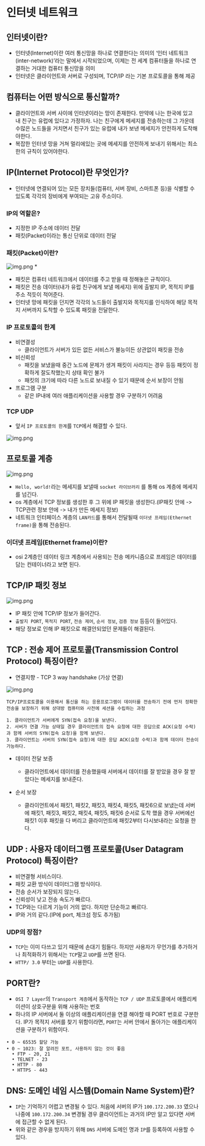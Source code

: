 # 인터넷 네트워크

## 인터넷이란?
* 인터넷(Internet)이란 여러 통신망을 하나로 연결한다는 의미의 ‘인터 네트워크(inter-network)’라는 말에서 시작되었으며, 
이제는 전 세계 컴퓨터들을 하나로 연결하는 거대한 컴퓨터 통신망을 의미
* 인터넷은 클라이언트와 서버로 구성되며, TCP/IP 라는 기본 프로토콜을 통해 제공

## 컴퓨터는 어떤 방식으로 통신할까?
* 클라이언트와 서버 사이에 인터넷이라는 망이 존재한다. 만약에 나는 한국에 있고 내 친구는 유럽에 있다고 가정하자.
나는 친구에게 메세지를 전송하는데 그 가운데 수많은 노드들을 거치면서 친구가 있는 유럽에 내가 보낸 메세지가 안전하게 도착해야한다.
* 복잡한 인터넷 망을 거쳐 멀리에있는 곳에 메세지를 안전하게 보내기 위해서는 최소한의 규칙이 있어야한다.

## IP(Internet Protocol)란 무엇인가?
* 인터넷에 연결되어 있는 모든 장치들(컴퓨터, 서버 장비, 스마트폰 등)을
식별할 수 있도록 각각의 장비에게 부여되는 고유 주소이다.

### IP의 역할은?
* 지정한 IP 주소에 데이터 전달
* 패킷(Packet)이라는 통신 단위로 데이터 전달

### 패킷(Packet)이란?
![img.png](../image/img.png)
* 
* 패킷은 컴퓨터 네트워크에서 데이터를 주고 받을 때 정해놓은 규칙이다.
* 패킷은 전송 데이터(내가 유럽 친구에게 보낼 메세지) 위에 출발지 IP, 목적지 IP를 주소 적듯이 적어준다.
* 인터넷 망에 패킷을 던지면 각각의 노드들이 출발지와 목적지를 인식하여 해당 목적지 서버까지 도착할 수 있도록 패킷을 전달한다.

### IP 프로토콜의 한계
* 비연결성 
  * 클라이언트가 서버가 있든 없든 서비스가 불능이든 상관없이 패킷을 전송
* 비신뢰성
  * 패킷을 보냈을때 중간 노드에 문제가 생겨 패킷이 사라지는 경우 등등 패킷이 정확하게 잘도착했는지 상태 확인 불가
  * 패킷의 크기에 따라 다른 노드로 보내질 수 있기 때문에 순서 보장이 안됨
* 프로그램 구분
  * 같은 IP내에 여러 애플리케이션을 사용할 경우 구분하기 어려움

### TCP UDP
* 앞서 ```IP 프로토콜의 한계```를 ```TCP```에서 해결할 수 있다.

![img.png](../image/img-1.png)

## 프로토콜 계층
![img.png](../image/img-3.png)

* ```Hello, world!```라는 메세지를 보낼때 ```socket 라이브러리``` 를 통해 os 계층에 메세지를 넘긴다.
* os 계층에서 TCP 정보를 생성한 후 그 위에 IP 패킷을 생성한다.(IP패킷 안에 -> TCP관련 정보 안에 -> 내가 만든 메세지 정보)
* 네트워크 인터페이스 계층의 ```LAN카드```를 통해서 전달될때 ```이더넷 프레임(Ethernet frame)```을 통해 전송된다.

### 이더넷 프레임(Ethernet frame)이란?
* osi 2계층인 데이터 링크 계층에서 사용되는 전송 메카니즘으로 프레임은 데이터를 담는 컨테이너라고 보면 된다.

## TCP/IP 패킷 정보
![img.png](../image/img-4.png)

* IP 패킷 안에 TCP/IP 정보가 들어간다.
* ```출발지 PORT```, ```목적지 PORT```, ```전송 제어```, ```순서 정보```, ```검증 정보``` 등등이 들어있다.
* 해당 정보로 인해 IP 패킷으로 해결안되었던 문제들이 해결된다.

## TCP : 전송 제어 프로토콜(Transmission Control Protocol) 특징이란?
* 연결지향 - TCP 3 way handshake (가상 연결)

![img.png](../image/tcp3wayhandshake.png)
```
TCP/IP프로토콜을 이용해서 통신을 하는 응용프로그램이 데이터를 전송하기 전에 먼저 정확한 전송을 보장하기 위해 상대방 컴퓨터와 사전에 세션을 수립하는 과정

1. 클라이언트가 서버에게 SYN(접속 요청)을 보낸다.
2. 서버가 연결 가능 상태일 경우 클라이언트의 접속 요청에 대한 응답으로 ACK(요청 수락)과 함께 서버의 SYN(접속 요청)을 함께 보낸다.
3. 클라이언트는 서버의 SYN(접속 요청)에 대한 응답 ACK(요청 수락)과 함께 데이터 전송이 가능하다.
```


* 데이터 전달 보증
  * 클라이언트에서 데이터를 전송했을때 서버에서 데이터를 잘 받았을 경우 잘 받았다는 메세지를 보내준다.

* 순서 보장
  * 클라이언트에서 패킷1, 패킷2, 패킷3, 패킷4, 패킷5, 패킷6으로 보냈는데 서버에 패킷1, 패킷3, 패킷2, 패킷4, 패킷5, 패킷6 순서로 도착
    했을 경우 서버에선 패킷1 이후 패킷을 다 버리고 클라이언트에 패킷2부터 다시보내라는 요청을 한다.

## UDP : 사용자 데이터그램 프로토콜(User Datagram Protocol) 특징이란?
* 비연결형 서비스이다.
* 패킷 교환 방식이 데이터그램 방식이다.
* 전송 순서가 보장되지 않는다.
* 신뢰성이 낮고 전송 속도가 빠르다.
* TCP와는 다르게 기능이 거의 없다. 하지만 단순하고 빠르다.
* IP와 거의 같다.(IP에 port, 체크섬 정도 추가됨)

### UDP의 장점?
* ```TCP```는 이미 다쓰고 있기 때문에 손대기 힘들다. 하지만 사용자가 무언가를 추가하거나 최적화하기 위해서는 ```TCP```말고 ```UDP```를 쓰면 된다.
* ```HTTP/ 3.0``` 부터는 ```UDP```를 사용한다.

## PORT란?
* ```OSI 7 Layer```의 ```Transport 계층```에서 동작하는 ```TCP / UDP``` 프로토콜에서 애플리케이션이 상호구분을 위해 사용하는 번호
* 하나의 IP 서버에서 둘 이상의 애플리케이션을 연결 해야할 때 PORT 번호로 구분한다.
IP가 목적지 서버를 찾기 위함이라면, ```PORT```는 서버 안에서 돌아가는 애플리케이션을 구분하기 위함이다.

```
• 0 ~ 65535 할당 가능
• 0 ~ 1023: 잘 알려진 포트, 사용하지 않는 것이 좋음
  • FTP - 20, 21
  • TELNET - 23
  • HTTP - 80
  • HTTPS - 443
```

## DNS: 도메인 네임 시스템(Domain Name System)란?
* ```IP```는 기억하기 어렵고 변경될 수 있다. 처음에 서버의 IP가 ```100.172.200.33``` 였으나 나중에 ```100.172.200.34```
  변경될 경우 클라이언트는 과거의 IP만 알고 있다면 서버에 접근할 수 없게 된다.
* 위와 같은 경우을 방지하기 위해 ```DNS``` 서버에 도메인 명과 ```IP```를 등록하여 사용할 수 있다.